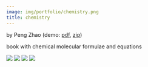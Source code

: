 ```yaml
---
image: img/portfolio/chemistry.png
title: chemistry
---
```


by Peng Zhao (demo: [pdf](https://github.com/pzhaonet/bookdownplus/raw/master/upload/chemistry/showcase/chemistry.pdf), [zip](https://github.com/pzhaonet/bookdownplus/raw/master/upload/chemistry/demo.zip))

book with chemical molecular formulae and equations

<!--more-->

![](https://github.com/pzhaonet/bookdownplus/raw/master/upload/chemistry/showcase/chemistry3.png)
![](https://github.com/pzhaonet/bookdownplus/raw/master/upload/chemistry/showcase/chemistry7.png)
![](https://github.com/pzhaonet/bookdownplus/raw/master/upload/chemistry/showcase/chemistry9.png)
![](https://github.com/pzhaonet/bookdownplus/raw/master/upload/chemistry/showcase/cover.png)


